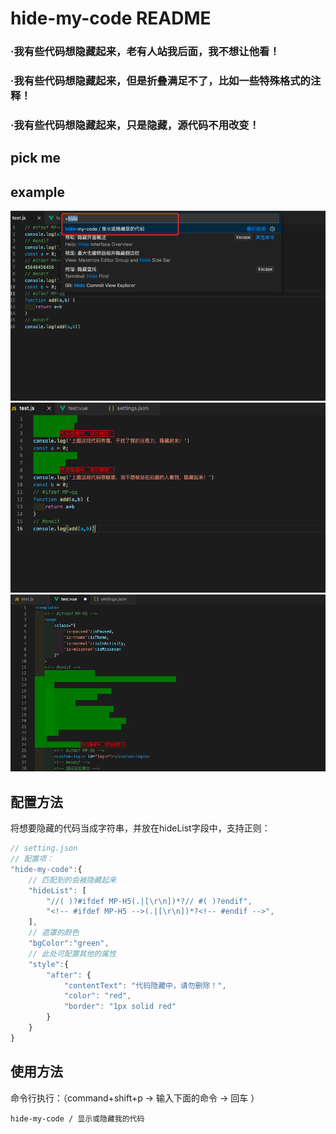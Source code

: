# hide-my-code README

### ·我有些代码想隐藏起来，老有人站我后面，我不想让他看！
### ·我有些代码想隐藏起来，但是折叠满足不了，比如一些特殊格式的注释！
### ·我有些代码想隐藏起来，只是隐藏，源代码不用改变！

## pick me

## example
![example1](./src/img/hide1.png)
![example1](./src/img/hide2.png)
![example1](./src/img/hide3.png)
## 配置方法
将想要隐藏的代码当成字符串，并放在hideList字段中，支持正则：

``` js
// setting.json
// 配置项：
"hide-my-code":{
    // 匹配到的会被隐藏起来
    "hideList": [
        "//( )?#ifdef MP-H5(.|[\r\n])*?// #( )?endif",
        "<!-- #ifdef MP-H5 -->(.|[\r\n])*?<!-- #endif -->",
    ],
    // 遮罩的颜色
    "bgColor":"green",
    // 此处可配置其他的属性
    "style":{
        "after": {
			"contentText": "代码隐藏中，请勿删除！",
			"color": "red",
			"border": "1px solid red"
		}
    }
}
```
## 使用方法
命令行执行：（command+shift+p  -> 输入下面的命令  ->  回车 ）
``` shell
hide-my-code / 显示或隐藏我的代码
```

